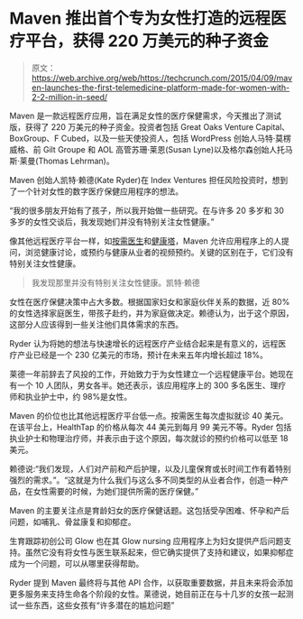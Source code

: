 # Maven 推出首个专为女性打造的远程医疗平台，获得 220 万美元的种子资金 

> 原文：<https://web.archive.org/web/https://techcrunch.com/2015/04/09/maven-launches-the-first-telemedicine-platform-made-for-women-with-2-2-million-in-seed/>

Maven 是一款远程医疗应用，旨在满足女性的医疗保健需求，今天推出了测试版，获得了 220 万美元的种子资金。投资者包括 Great Oaks Venture Capital、BoxGroup、F Cubed，以及一些天使投资人，包括 WordPress 创始人马特·莫楞威格、前 Gilt Groupe 和 AOL 高管苏珊·莱恩(Susan Lyne)以及格尔森创始人托马斯·莱曼(Thomas Lehrman)。

Maven 创始人凯特·赖德(Kate Ryder)在 Index Ventures 担任风险投资时，想到了一个针对女性的数字医疗保健应用程序的想法。

“我的很多朋友开始有了孩子，所以我开始做一些研究。在与许多 20 多岁和 30 多岁的女性交谈后，我发现她们并没有特别关注女性健康。”

像其他远程医疗平台一样，如[按需医生](https://web.archive.org/web/20230126181323/http://www.doctorondemand.com/)和[健康塔](www.healthtap.com)，Maven 允许应用程序上的人提问，浏览健康讨论，或预约与健康从业者的视频预约。关键的区别在于，它们没有特别关注女性健康。

> 我发现那里并没有特别关注女性健康。凯特·赖德

女性在医疗保健决策中占大多数。根据国家妇女和家庭伙伴关系的数据，近 80%的女性选择家庭医生，带孩子赴约，并为家庭做决定。赖德认为，出于这个原因，这部分人应该得到一些关注他们具体需求的东西。

Ryder 认为将她的想法与快速增长的远程医疗产业结合起来是有意义的，远程医疗产业已经是一个 230 亿美元的市场，预计在未来五年内增长超过 18%。

莱德一年前辞去了风投的工作，开始致力于为女性建立一个远程健康平台。她现在有一个 10 人团队，男女各半。她还表示，该应用程序上的 300 多名医生、理疗师和执业护士中，约 98%是女性。

Maven 的价位也比其他远程医疗平台低一点。按需医生每次虚拟就诊 40 美元。在该平台上，HealthTap 的价格从每次 44 美元到每月 99 美元不等。Ryder 包括执业护士和物理治疗师，并表示由于这个原因，每次就诊的预约价格可以低至 18 美元。

赖德说:“我们发现，人们对产前和产后护理，以及儿童保育或长时间工作有着特别强烈的需求。”。“这就是为什么我们与这么多不同类型的从业者合作，创造一种产品，在女性需要的时候，为她们提供所需的医疗保健。”

Maven 的主要关注点是育龄妇女的医疗保健话题。这包括受孕困难、怀孕和产后问题，如哺乳、骨盆康复和抑郁症。

生育跟踪初创公司 Glow 也在其 Glow nursing 应用程序上为妇女提供产后问题支持。虽然它没有将女性与医生联系起来，但它确实提供了支持和建议，如果抑郁症成为一个问题，可以从哪里获得帮助。

Ryder 提到 Maven 最终将与其他 API 合作，以获取重要数据，并且未来将会添加更多服务来支持生命各个阶段的女性。莱德说，她目前正在与十几岁的女孩一起测试一些东西，这些女孩有“许多潜在的尴尬问题”